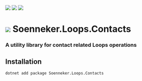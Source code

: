 ﻿[![](https://img.shields.io/nuget/v/soenneker.loops.contacts.svg?style=for-the-badge)](https://www.nuget.org/packages/soenneker.loops.contacts/)
[![](https://img.shields.io/github/actions/workflow/status/soenneker/soenneker.loops.contacts/publish-package.yml?style=for-the-badge)](https://github.com/soenneker/soenneker.loops.contacts/actions/workflows/publish-package.yml)
[![](https://img.shields.io/nuget/dt/soenneker.loops.contacts.svg?style=for-the-badge)](https://www.nuget.org/packages/soenneker.loops.contacts/)

# ![](https://user-images.githubusercontent.com/4441470/224455560-91ed3ee7-f510-4041-a8d2-3fc093025112.png) Soenneker.Loops.Contacts
### A utility library for contact related Loops operations

## Installation

```
dotnet add package Soenneker.Loops.Contacts
```
